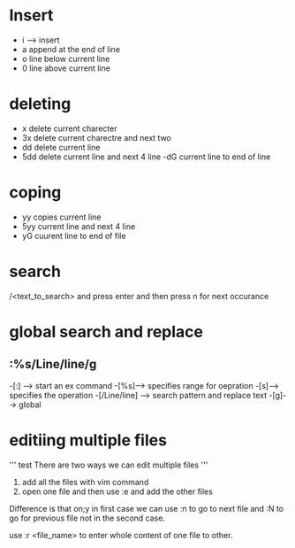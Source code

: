 # Insert
- i --> insert
- a append at the end of line 
- o line below current line
- 0 line above current line

# deleting 
- x delete current charecter
- 3x delete current charectre and next two
- dd delete current line
- 5dd delete current line and next 4 line
 -dG current line to end of line


 # coping
 - yy copies current line
 - 5yy current line and next 4 line
 - yG cuurent line to end of file



 # search 
 /<text_to_search> and press enter and then press n for next occurance

 # global search and replace

 ## :%s/Line/line/g
-[:] --> start an ex command
-[%s]--> specifies range for oepration
-[s]--> specifies the operation
-[/Line/line] --> search pattern and replace text
-[g]--> global

# editiing multiple files

''' test
There are two ways we can edit multiple files
'''


1. add all the files with vim command
2. open one file and then use :e and add the other files

Difference is that on;y in first case we can use :n to go to next file and :N to go for previous file not in the second case.

use :r <file_name> to enter whole content of one file to other.
